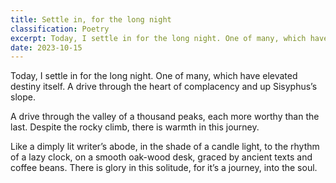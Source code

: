 ```yaml
---
title: Settle in, for the long night
classification: Poetry
excerpt: Today, I settle in for the long night. One of many, which have elevated destiny itself.
date: 2023-10-15
---
```


Today, I settle in for the long night. One of many, which have elevated destiny itself. A drive through the heart of complacency and up Sisyphus’s slope.

A drive through the valley of a thousand peaks, each more worthy than the last. Despite the rocky climb, there is warmth in this journey.

Like a dimply lit writer’s abode, in the shade of a candle light, to the rhythm of a lazy clock, on a smooth oak-wood desk, graced by ancient texts and coffee beans. There is glory in this solitude, for it’s a journey, into the soul.